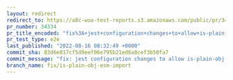 ```yaml
---
layout: redirect
redirect_to: https://a8c-woo-test-reports.s3.amazonaws.com/public/pr/34334/e2e/index.html
pr_number: 34334
pr_title_encoded: "fix%3A+jest+configuration+changes+to+allow+is-plain-obj+esm"
pr_test_type: e2e
last_published: "2022-08-16 08:32:49 +0000"
commit_sha: 83d6e017cf5d9eef06e795b21ed6a8cef3b50fa7
commit_message: "fix: jest configuration changes to allow is-plain-obj esm"
branch_name: fix/is-plain-obj-esm-import
---
```

